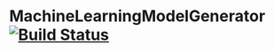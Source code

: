 # MachineLearningModelGenerator [![Build Status](https://travis-ci.org/HPI-BP2017N2/MachineLearningModelGenerator.svg?branch=master)](https://travis-ci.org/HPI-BP2017N2/MachineLearningModelGenerator)
